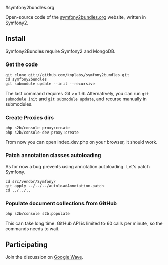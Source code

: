 #symfony2bundles.org

Open-source code of the [symfony2bundles.org](http://symfony2bundles.org) website, written in Symfony2.

## Install

Symfony2Bundles require Symfony2 and MongoDB.

### Get the code

    git clone git://github.com/knplabs/symfony2bundles.git
    cd symfony2bundles
    git submodule update --init --recursive

The last command requires Git >= 1.6. Alternatively, you can run `git submodule init` and `git submodule update`, and recurse manually in submodules.

### Create Proxies dirs

    php s2b/console proxy:create
    php s2b/console-dev proxy:create

From now you can open index_dev.php on your browser, it should work.

### Patch annotation classes autoloading

As for now a bug prevents using annotation autoloading. Let's patch Symfony.

    cd src/vendor/Symfony/
    git apply ../../../autoloadAnnotation.patch
    cd ../../..

### Populate document collections from GitHub

    php s2b/console s2b:populate

This can take long time. GitHub API is limited to 60 calls per minute, so the commands needs to wait.

## Participating

Join the discussion on [Google Wave](https://wave.google.com/wave/waveref/googlewave.com/w+0CQKHWtqC).
